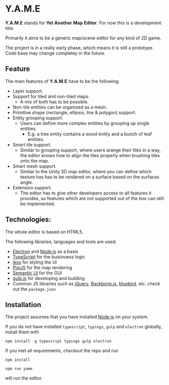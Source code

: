 Y.A.M.E
=======

**Y.A.M.E** stands for **Yet** **Another** **Map** **Editor**.
For now this is a development title.

Primarily it aims to be a generic map/scene editor for any kind of 2D game.

The project is in a really early phase, which means it is still a prototype.
Code base may change completey in the future.

Feature
-------

The main features of **Y.A.M.E** have to be the following:

* Layer support.
* Support for tiled and non-tiled maps.
   * A mix of both has to be possible.
* Non-tile entities can be organized as a mesh.
* Primitive shape (rectangle, ellipsis, line & polygon) support.
* Entity grouping support.
   * Users can define more complex entities by grouping up single entities.
      * E.g. a tree entity contains a wood entity and a bunch of leaf entities.
* Smart tile support.
   * Similar to grouping support, where users arange their tiles in a way, the
    editor knows how to align the tiles properly when brushing tiles onto the
    map.
* Smart mesh support.
   * Similar to the Unity 3D map editor, where you can define which texture has
   has to be rendered on a surface based on the surfaces angle.
* Extension support.
   * The editor has to give other developers access to all features it provides,
   so features which are not supported out of the box can still be implemented.

Technologies:
-------------

The whole editor is based on HTML5.

The following libraries, languages and tools are used:

* [Electron](http://electron.atom.io/) and [Node.js](https://nodejs.org/en/) as
a basis
* [TypeScript](https://www.typescriptlang.org/) for the buisinuess logic
* [less](http://lesscss.org/) for styling the UI
* [PixiJS](http://www.pixijs.com/) for the map rendering
* [Semantic UI](http://semantic-ui.com/) for the GUI
* [gulp.js](http://gulpjs.com/) for developing and building
* Common JS libraries such as [jQuery](https://jquery.com/),
[Backbone.js](http://backbonejs.org/), [bluebird](http://bluebirdjs.com/), etc.
check out the `package.json`

Installation
------------

The project assumes that you have installed [Node.js](https://nodejs.org/en/)
on your system.

If you do not have installed `typescript`, `typings`, `gulp` and `electron`
globally, install them with

`npm install -g typescript typings gulp electron`

If you met all requirements, checkout the repo and run

```npm install```

```npm run yame```

will run the editor.